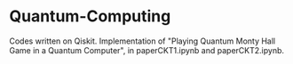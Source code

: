 # Quantum-Computing
Codes written on Qiskit.
Implementation of "Playing Quantum Monty Hall Game in a Quantum Computer", in paperCKT1.ipynb and paperCKT2.ipynb.


